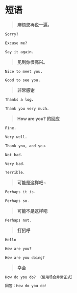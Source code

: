 # 短语

> **麻烦您再说一遍。**

```txt
Sorry?

Excuse me?

Say it again.
```

> **见到你很高兴。**

```txt
Nice to meet you.

Good to see you.
```

> **非常感谢**

```txt
Thanks a log.

Thank you very much.
```

> **How are you? 的回应**

```txt
Fine.

Very well.

Thank you, and you.

Not bad.

Very bad.

Terrible.
```

> **可能是这样吧~**

```txt
Perhaps it is.

Perhaps so.
```

> **可能不是这样吧**

```txt
Perhaps not.
```

> **打招呼**

```txt
Hello

How are you?

How are you doing?
```

> **幸会**

```txt
How do you do? （使用场合非常正式）

回答：How do you do!
```

```txt

```

```txt

```

```txt

```

```txt

```

```txt

```

```txt

```

```txt

```

```txt

```

```txt

```

```txt

```

```txt

```

```txt

```

```txt

```

```txt

```

```txt

```

```txt

```

```txt

```

```txt

```

```txt

```

```txt

```

```txt

```

















